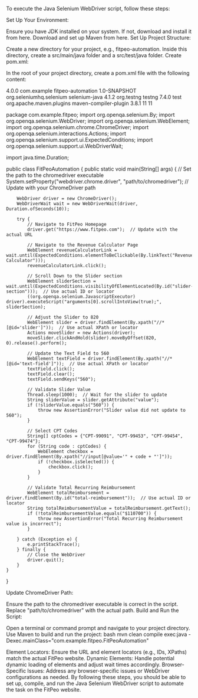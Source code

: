 To execute the Java Selenium WebDriver script, follow these steps:

Set Up Your Environment:

Ensure you have JDK installed on your system. If not, download and install it from here.
Download and set up Maven from here.
Set Up Project Structure:

Create a new directory for your project, e.g., fitpeo-automation.
Inside this directory, create a src/main/java folder and a src/test/java folder.
Create pom.xml:

In the root of your project directory, create a pom.xml file with the following content:

<project xmlns="http://maven.apache.org/POM/4.0.0" xmlns:xsi="http://www.w3.org/2001/XMLSchema-instance"
         xsi:schemaLocation="http://maven.apache.org/POM/4.0.0 http://maven.apache.org/xsd/maven-4.0.0.xsd">
    <modelVersion>4.0.0</modelVersion>
    <groupId>com.example</groupId>
    <artifactId>fitpeo-automation</artifactId>
    <version>1.0-SNAPSHOT</version>
    <dependencies>
        <dependency>
            <groupId>org.seleniumhq.selenium</groupId>
            <artifactId>selenium-java</artifactId>
            <version>4.1.2</version>
        </dependency>
        <dependency>
            <groupId>org.testng</groupId>
            <artifactId>testng</artifactId>
            <version>7.4.0</version>
            <scope>test</scope>
        </dependency>
    </dependencies>
    <build>
        <plugins>
            <plugin>
                <groupId>org.apache.maven.plugins</groupId>
                <artifactId>maven-compiler-plugin</artifactId>
                <version>3.8.1</version>
                <configuration>
                    <source>11</source>
                    <target>11</target>
                </configuration>
            </plugin>
        </plugins>
    </build>
</project>


package com.example.fitpeo;
import org.openqa.selenium.By;
import org.openqa.selenium.WebDriver;
import org.openqa.selenium.WebElement;
import org.openqa.selenium.chrome.ChromeDriver;
import org.openqa.selenium.interactions.Actions;
import org.openqa.selenium.support.ui.ExpectedConditions;
import org.openqa.selenium.support.ui.WebDriverWait;

import java.time.Duration;

public class FitPeoAutomation {
    public static void main(String[] args) {
        // Set the path to the chromedriver executable
        System.setProperty("webdriver.chrome.driver", "path/to/chromedriver");  // Update with your ChromeDriver path

        WebDriver driver = new ChromeDriver();
        WebDriverWait wait = new WebDriverWait(driver, Duration.ofSeconds(10));

        try {
            // Navigate to FitPeo Homepage
            driver.get("https://www.fitpeo.com");  // Update with the actual URL

            // Navigate to the Revenue Calculator Page
            WebElement revenueCalculatorLink = wait.until(ExpectedConditions.elementToBeClickable(By.linkText("Revenue Calculator")));
            revenueCalculatorLink.click();

            // Scroll Down to the Slider section
            WebElement sliderSection = wait.until(ExpectedConditions.visibilityOfElementLocated(By.id("slider-section")));  // Use actual ID or locator
            ((org.openqa.selenium.JavascriptExecutor) driver).executeScript("arguments[0].scrollIntoView(true);", sliderSection);

            // Adjust the Slider to 820
            WebElement slider = driver.findElement(By.xpath("//*[@id='slider']"));  // Use actual XPath or locator
            Actions moveSlider = new Actions(driver);
            moveSlider.clickAndHold(slider).moveByOffset(820, 0).release().perform();

            // Update the Text Field to 560
            WebElement textField = driver.findElement(By.xpath("//*[@id='text-field']"));  // Use actual XPath or locator
            textField.click();
            textField.clear();
            textField.sendKeys("560");

            // Validate Slider Value
            Thread.sleep(1000);  // Wait for the slider to update
            String sliderValue = slider.getAttribute("value");
            if (!sliderValue.equals("560")) {
                throw new AssertionError("Slider value did not update to 560");
            }

            // Select CPT Codes
            String[] cptCodes = {"CPT-99091", "CPT-99453", "CPT-99454", "CPT-99474"};
            for (String code : cptCodes) {
                WebElement checkbox = driver.findElement(By.xpath("//input[@value='" + code + "']"));
                if (!checkbox.isSelected()) {
                    checkbox.click();
                }
            }

            // Validate Total Recurring Reimbursement
            WebElement totalReimbursement = driver.findElement(By.id("total-reimbursement"));  // Use actual ID or locator
            String totalReimbursementValue = totalReimbursement.getText();
            if (!totalReimbursementValue.equals("$110700")) {
                throw new AssertionError("Total Recurring Reimbursement value is incorrect");
            }

        } catch (Exception e) {
            e.printStackTrace();
        } finally {
            // Close the WebDriver
            driver.quit();
        }
    }
}


Update ChromeDriver Path:

Ensure the path to the chromedriver executable is correct in the script. Replace "path/to/chromedriver" with the actual path.
Build and Run the Script:

Open a terminal or command prompt and navigate to your project directory.
Use Maven to build and run the project:
bash
mvn clean compile exec:java -Dexec.mainClass="com.example.fitpeo.FitPeoAutomation"

Element Locators: Ensure the URL and element locators (e.g., IDs, XPaths) match the actual FitPeo website.
Dynamic Elements: Handle potential dynamic loading of elements and adjust wait times accordingly.
Browser-Specific Issues: Address any browser-specific issues or WebDriver configurations as needed.
By following these steps, you should be able to set up, compile, and run the Java Selenium WebDriver script to automate the task on the FitPeo website.







